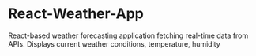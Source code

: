 # React-Weather-App
 React-based weather forecasting application fetching real-time data from APIs. Displays current weather conditions, temperature, humidity
